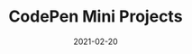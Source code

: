 ---
title: CodePen Mini Projects
description: Collections of small exploratory code projects and reduced test cases for real projects. 
skills: HTML, CSS, Javascript
# image: assets/img/projects/
date: 2021-02-20
tags:
  - code-projects
  - code-feat
layout: layouts/code-projects.njk
webLink: https://codepen.io/collection/XMkJEj?grid_type=grid&cursor=ZD0wJm89MCZwPTEmdj00
# githubLink: //
---